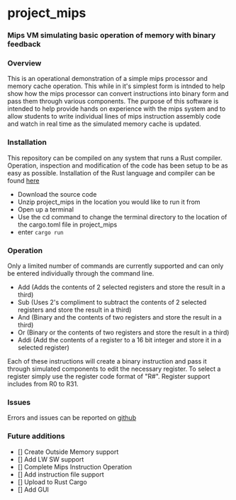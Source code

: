 # project_mips
### Mips VM simulating basic operation of memory with binary feedback

### Overview
This is an operational demonstration of a simple mips processor and memory cache operation. This while in it's simplest form is intnded to help show how the mips processor can convert instructions into binary form and pass them through various components. The purpose of this software is intended to help provide hands on experience with the mips system and to allow students to write individual lines of mips instruction assembly code and watch in real time as the simulated memory cache is updated. 

### Installation
This repository can be compiled on any system that runs a Rust compiler. Operation, inspection and modification of the code has been setup to be as easy as possible. Installation of the Rust language and compiler can be found [here](https://www.rust-lang.org/tools/install)
- Download the source code
- Unzip project_mips in the location you would like to run it from
- Open up a terminal 
- Use the cd command to change the terminal directory to the location of the cargo.toml file in project_mips
- enter `cargo run`


### Operation
Only a limited number of commands are currently supported and can only be entered individually through the command line. 
- Add (Adds the contents of 2 selected registers and store the result in a third)
- Sub (Uses 2's compliment to subtract the contents of 2 selected registers and store the result in a third)
- And (Binary and the contents of two registers and store the result in a third)
- Or (Binary or the contents of two registers and store the result in a third)
- Addi (Add the contents of a register to a 16 bit integer and store it in a selected register)

Each of these instructions will create a binary instruction and pass it through simulated components to edit the necessary register. To select a register simply use the register code format of "R#". Register support includes from R0 to R31.

### Issues
Errors and issues can be reported on [github](github.com/Z-Walt_734/project_mips)

### Future additions
- [] Create Outside Memory support
- [] Add LW SW support
- [] Complete Mips Instruction Operation
- [] Add instruction file support
- [] Upload to Rust Cargo 
- [] Add GUI
